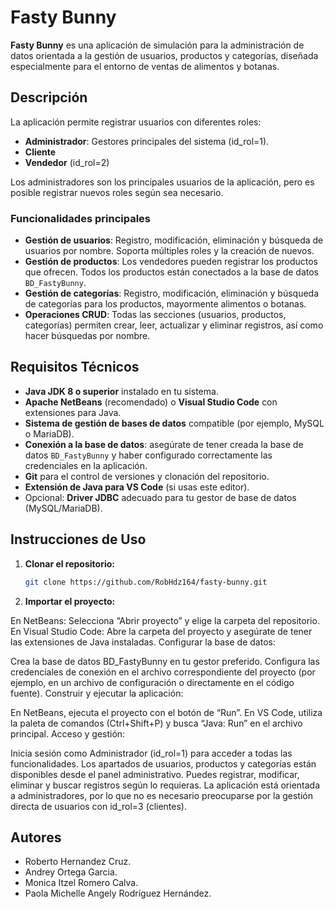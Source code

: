 # Fasty Bunny

**Fasty Bunny** es una aplicación de simulación para la administración de datos orientada a la gestión de usuarios, productos y categorías, diseñada especialmente para el entorno de ventas de alimentos y botanas.

## Descripción

La aplicación permite registrar usuarios con diferentes roles:

- **Administrador**: Gestores principales del sistema (id_rol=1).
- **Cliente**
- **Vendedor** (id_rol=2)

Los administradores son los principales usuarios de la aplicación, pero es posible registrar nuevos roles según sea necesario.

### Funcionalidades principales

- **Gestión de usuarios**: Registro, modificación, eliminación y búsqueda de usuarios por nombre. Soporta múltiples roles y la creación de nuevos.
- **Gestión de productos**: Los vendedores pueden registrar los productos que ofrecen. Todos los productos están conectados a la base de datos `BD_FastyBunny`.
- **Gestión de categorías**: Registro, modificación, eliminación y búsqueda de categorías para los productos, mayormente alimentos o botanas.
- **Operaciones CRUD**: Todas las secciones (usuarios, productos, categorías) permiten crear, leer, actualizar y eliminar registros, así como hacer búsquedas por nombre.

## Requisitos Técnicos

- **Java JDK 8 o superior** instalado en tu sistema.
- **Apache NetBeans** (recomendado) o **Visual Studio Code** con extensiones para Java.
- **Sistema de gestión de bases de datos** compatible (por ejemplo, MySQL o MariaDB).
- **Conexión a la base de datos**: asegúrate de tener creada la base de datos `BD_FastyBunny` y haber configurado correctamente las credenciales en la aplicación.
- **Git** para el control de versiones y clonación del repositorio.
- **Extensión de Java para VS Code** (si usas este editor).
- Opcional: **Driver JDBC** adecuado para tu gestor de base de datos (MySQL/MariaDB).

## Instrucciones de Uso

1. **Clonar el repositorio:**
   ```bash
   git clone https://github.com/RobHdz164/fasty-bunny.git
2. **Importar el proyecto:**

En NetBeans: Selecciona “Abrir proyecto” y elige la carpeta del repositorio.
En Visual Studio Code: Abre la carpeta del proyecto y asegúrate de tener las extensiones de Java instaladas.
Configurar la base de datos:

Crea la base de datos BD_FastyBunny en tu gestor preferido.
Configura las credenciales de conexión en el archivo correspondiente del proyecto (por ejemplo, en un archivo de configuración o directamente en el código fuente).
Construir y ejecutar la aplicación:

En NetBeans, ejecuta el proyecto con el botón de “Run”.
En VS Code, utiliza la paleta de comandos (Ctrl+Shift+P) y busca “Java: Run” en el archivo principal.
Acceso y gestión:

Inicia sesión como Administrador (id_rol=1) para acceder a todas las funcionalidades.
Los apartados de usuarios, productos y categorías están disponibles desde el panel administrativo.
Puedes registrar, modificar, eliminar y buscar registros según lo requieras.
La aplicación está orientada a administradores, por lo que no es necesario preocuparse por la gestión directa de usuarios con id_rol=3 (clientes).

## Autores

- Roberto Hernandez Cruz.
- Andrey Ortega Garcia.
- Monica Itzel Romero Calva.
- Paola Michelle Angely Rodríguez Hernández.
